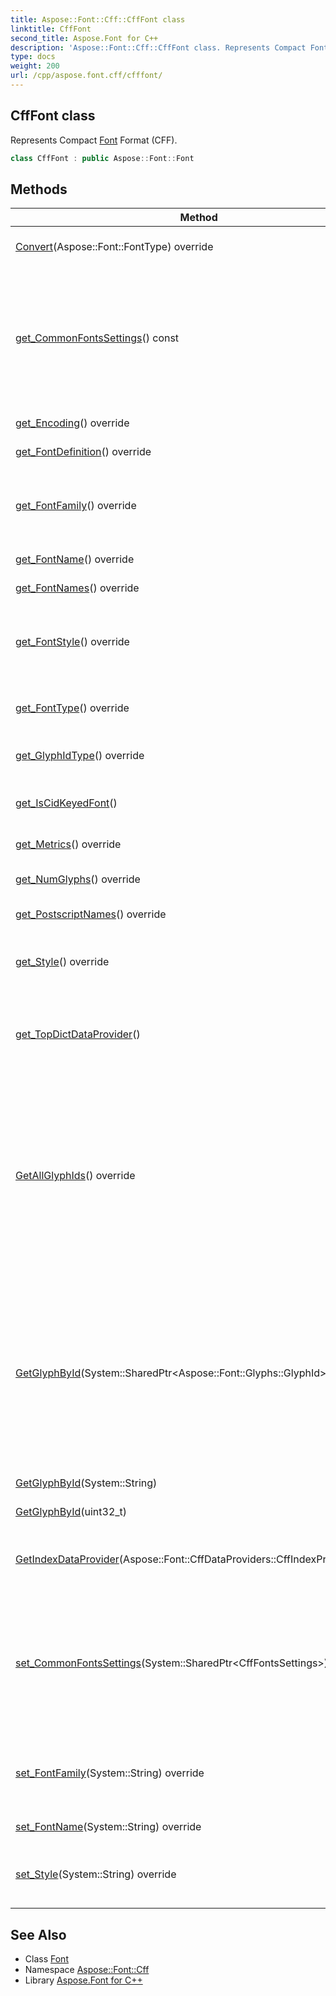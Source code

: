 ```yaml
---
title: Aspose::Font::Cff::CffFont class
linktitle: CffFont
second_title: Aspose.Font for C++
description: 'Aspose::Font::Cff::CffFont class. Represents Compact Font Format (CFF) in C++.'
type: docs
weight: 200
url: /cpp/aspose.font.cff/cfffont/
---
```

## CffFont class


Represents Compact [Font](../../aspose.font/font/) Format (CFF).

```cpp
class CffFont : public Aspose::Font::Font
```

## Methods

| Method | Description |
| --- | --- |
| [Convert](./convert/)(Aspose::Font::FontType) override | Converts the [Font](../../aspose.font/font/) into another format. |
| [get_CommonFontsSettings](./get_commonfontssettings/)() const | Gets/sets settings common to CFF fonts. These settings are used in different scenarios and can be changed for each individual font. |
| [get_Encoding](./get_encoding/)() override | Gets [Font](../../aspose.font/font/) encoding. |
| [get_FontDefinition](./get_fontdefinition/)() override | Gets [Font](../../aspose.font/font/) definition. |
| [get_FontFamily](./get_fontfamily/)() override | Gets [Font](../../aspose.font/font/) family. The [Font](../../aspose.font/font/) family setter is not implemented yet. |
| [get_FontName](./get_fontname/)() override | Gets [Font](../../aspose.font/font/) face name. |
| [get_FontNames](./get_fontnames/)() override | Get [Font](../../aspose.font/font/) names. |
| [get_FontStyle](./get_fontstyle/)() override | Gets [Font](../../aspose.font/font/) style. This is a value computed and represented in generalized type. |
| [get_FontType](./get_fonttype/)() override | Gets [Font](../../aspose.font/font/) type. Returns [FontType.CFF](../../aspose.font/fonttype/) value. |
| [get_GlyphIdType](./get_glyphidtype/)() override | Gets glyph id type specification. |
| [get_IsCidKeyedFont](./get_iscidkeyedfont/)() | Gets value indicating that the [Font](../../aspose.font/font/) is cid-keyed. |
| [get_Metrics](./get_metrics/)() override | Gets [Font](../../aspose.font/font/) metrics. |
| [get_NumGlyphs](./get_numglyphs/)() override | Gets number of glyphs in the [Font](../../aspose.font/font/). |
| [get_PostscriptNames](./get_postscriptnames/)() override | Gets postscript [Font](../../aspose.font/font/) names. |
| [get_Style](./get_style/)() override | Gets [Font](../../aspose.font/font/) style. This is a raw string value provided by [Font](../../aspose.font/font/) file. |
| [get_TopDictDataProvider](./get_topdictdataprovider/)() | Gets accessor for the first top-level DICT in Top DICT INDEX structure. |
| [GetAllGlyphIds](./getallglyphids/)() override | Returns array of all glyph ids, available in the [Font](../../aspose.font/font/). Glyph id is a unique number for a glyph, which is font type dependent. CFF [Font](../../aspose.font/font/) glyph id can be instance of ([GlyphStringId](../)) class or ([GlyphUInt32Id](../)) class. |
| [GetGlyphById](./getglyphbyid/)(System::SharedPtr\<Aspose::Font::Glyphs::GlyphId\>) override | Returns glyph by glyph id. Glyph id is a unique number for a glyph, which is font type dependent. CFF [Font](../../aspose.font/font/) glyph id can be instance of ([GlyphStringId](../)) class or ([GlyphUInt32Id](../)) class. |
| [GetGlyphById](./getglyphbyid/)(System::String) | Returns glyph by glyph name. |
| [GetGlyphById](./getglyphbyid/)(uint32_t) | Returns glyph by glyph id. |
| [GetIndexDataProvider](./getindexdataprovider/)(Aspose::Font::CffDataProviders::CffIndexProviderType) | Gets provider for the specified CFF INDEX structure type. |
| [set_CommonFontsSettings](./set_commonfontssettings/)(System::SharedPtr\<CffFontsSettings\>) | Gets/sets settings common to CFF fonts. These settings are used in different scenarios and can be changed for each individual font. |
| [set_FontFamily](./set_fontfamily/)(System::String) override | Gets [Font](../../aspose.font/font/) family. The [Font](../../aspose.font/font/) family setter is not implemented yet. |
| [set_FontName](./set_fontname/)(System::String) override | Sets [Font](../../aspose.font/font/) face name. |
| [set_Style](./set_style/)(System::String) override | Sets [Font](../../aspose.font/font/) style. This is a raw string value provided by [Font](../../aspose.font/font/) file. |
## See Also

* Class [Font](../../aspose.font/font/)
* Namespace [Aspose::Font::Cff](../)
* Library [Aspose.Font for C++](../../)

